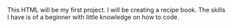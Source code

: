 This HTML will be my first project. I will be creating a recipe book. The skills I have is of a beginner with little knowledge on how to code.